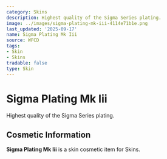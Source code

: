 ```yaml
---
category: Skins
description: Highest quality of the Sigma Series plating.
image: ../images/sigma-plating-mk-iii-4114e71b1e.png
last_updated: '2025-09-17'
name: Sigma Plating Mk Iii
source: WFCD
tags:
- Skin
- Skins
tradable: false
type: Skin
---
```


# Sigma Plating Mk Iii

Highest quality of the Sigma Series plating.

## Cosmetic Information

**Sigma Plating Mk Iii** is a skin cosmetic item for Skins.

